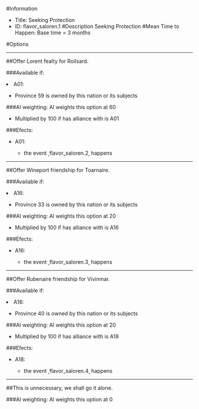 #Information
 - Title: Seeking Protection
 - ID: flavor_saloren.1
#Description
Seeking Protection
#Mean Time to Happen:
Base time = 3 months

#Options

___
##Offer Lorent fealty for Roilsard.

###Available if:
<li>A01:</li><ul><li>Province 59 is owned by this nation or its subjects</li></ul>

###AI weighting:
AI weights this option at 60
 - Multiplied by 100 if has alliance with is A01


###Efects:<ul><li>A01:</li><ul><li>the event ˻flavor_saloren.2˼ happens</li></ul></ul>

___
##Offer Wineport friendship for Toarnaire.

###Available if:
<li>A16:</li><ul><li>Province 33 is owned by this nation or its subjects</li></ul>

###AI weighting:
AI weights this option at 20
 - Multiplied by 100 if has alliance with is A16


###Efects:<ul><li>A16:</li><ul><li>the event ˻flavor_saloren.3˼ happens</li></ul></ul>

___
##Offer Rubenaire friendship for Vivinmar.

###Available if:
<li>A18:</li><ul><li>Province 40 is owned by this nation or its subjects</li></ul>

###AI weighting:
AI weights this option at 20
 - Multiplied by 100 if has alliance with is A18


###Efects:<ul><li>A18:</li><ul><li>the event ˻flavor_saloren.4˼ happens</li></ul></ul>

___
##This is unnecessary, we shall go it alone.

###AI weighting:
AI weights this option at 0


